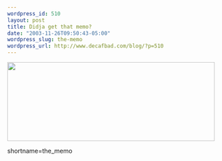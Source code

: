 ```yaml
--- 
wordpress_id: 510
layout: post
title: Didja get that memo?
date: "2003-11-26T09:50:43-05:00"
wordpress_slug: the-memo
wordpress_url: http://www.decafbad.com/blog/?p=510
---
```

<a href="http://ars.userfriendly.org/cartoons/?id=20031126"><img width="475" height="181" src="http://www.userfriendly.org/cartoons/archives/03nov/uf006166.gif" border="0" /></a>
<!--more-->
shortname=the_memo
